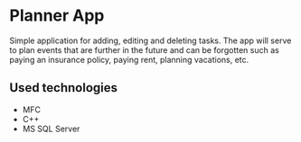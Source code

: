 # Planner App

Simple application for adding, editing and deleting tasks. The app will serve to plan events that are further in the future and can be forgotten such as paying an insurance policy, paying rent, planning vacations, etc.

## Used technologies
* MFC
* C++
* MS SQL Server 
